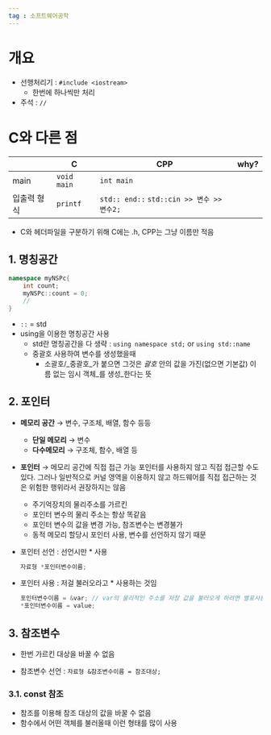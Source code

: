 ```yaml
---
tag : 소프트웨어공학
---
```


# 개요
- 선행처리기 : `#include <iostream>`
	- 한번에 하나씩만 처리
- 주석 : `//`

# C와 다른 점

|             | C           | CPP           | why? |
| ----------- | ----------- | ------------- | ---- |
| main        | `void main` | `int main`    |      |
| 입출력 형식 | `printf`     | `std:: end::` `std::cin >> 변수 >> 변수2;` |      |

- C와 헤더파일을 구분하기 위해 C에는 .h, CPP는 그냥 이름만 적음
## 1. 명칭공간
``` cpp
namespace myNSPc{
	int count;
	myNSPc::count = 0;
	// 
}
```
- `::` = std 
- using을 이용한 명칭공간 사용
	- std란 명칭공간을 다 생략 : `using namespace std;` or `using std::name` 
	- 중괄호 사용하여 변수를 생성했을때 
		- 소괄호/_중괄호_가 붙으면 그것은 _괄호_ 안의 값을 가진(없으면 기본값) 이름 없는 임시 객체_를 생성_한다는 뜻
## 2. 포인터
- **메모리 공간** → 변수, 구조체, 배열, 함수 등등
	- **단일 메모리** → 변수
	- **다수메모리** → 구조체, 함수, 배열 등
- **포인터** → 메모리 공간에 직접 접근 가능
    포인터를 사용하지 않고 직접 접근할 수도 있다. 그러나 일반적으로 커널 영역을 이용하지 않고 하드웨어를 직접 접근하는 것은 위험한 행위라서 권장하지는 않음
    - 주기억장치의 물리주소를 가르킨
    - 포인터 변수의 물리 주소는 항상 똑같음 
    - 포인터 변수의 값을 변경 가능, 참조변수는 변경불가
    - 동적 메모리 할당시 포인터 사용, 변수를 선언하지 않기 때문

- 포인터 선언 : 선언시만 * 사용
	```cpp
	자료형 *포인터변수이름;
	```
- 포인터 사용 : 저걸 불러오라고 * 사용하는 것임
	```cpp
	포인터변수이름 = &var; // var의 물리적인 주소를 저장 값을 불러오게 하려면 별표사용
	*포인터변수이름 = value;
	```

## 3. 참조변수
- 한번 가르킨 대상을 바꿀 수 없음

- 참조변수 선언 : `자료형 &참조변수이름 = 참조대상;`
### 3.1. const 참조
- 참조를 이용해 참조 대상의 값을 바꿀 수 없음
- 함수에서 어떤 객체를 불러올때 이런 형태를 많이 사용